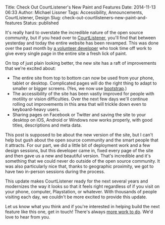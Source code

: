 Title: Check Out CourtListener's New Paint and Features
Date: 2014-11-13 06:33
Author: Michael Lissner
Tags: Accessibility, Announcements, CourtListener, Design
Slug: check-out-courtlisteners-new-paint-and-features
Status: published

It's really hard to overstate the incredible nature of the open source
community, but if you head over to
[CourtListener](https://www.courtlistener.com), you'll find that between
yesterday and today the entire website has been revamped. This was done
over the past month by [a volunteer
developer](https://twitter.com/JasonAller) who took time off work to
give every single page in the entire site a fresh lick of paint.

On top of just plain looking better, the new site has a raft of
improvements that we're excited about:

-   The entire site from top to bottom can now be used from your phone,
    tablet or desktop. Complicated pages will do the right thing to
    adapt to smaller or bigger screens. (Yes, we now use
    [bootstrap](http://getbootstrap.com/).)
-   The accessibility of the site has been vastly improved for people
    with motility or vision difficulties. Over the next few days we'll
    continue rolling out improvements in this area that will trickle
    down even to keyboard-heavy users.
-   Sharing pages on Facebook or Twitter and saving the site to your
    desktop on iOS, Android or Windows now works properly, with good
    titles, descriptions and meta data.

This post is supposed to be about the new version of the site, but I
can't help but gush about the open source community and the smart people
that it attracts. For our part, we did a little bit of deployment work
and a few design sessions, but this developer came in, fixed every page
of the site and then gave us a new and beautiful version. That's
incredible and it's something that we could never do outside of the open
source community. It was also particularly nice that, thanks to
geographic proximity, we got to have two in-person sessions during the
process.

This update makes CourtListener ready for the next several years and
modernizes the way it looks so that it feels right regardless of if you
visit on your phone, computer, Playstation, or whatever. With thousands
of people visiting each day, we couldn't be more excited to provide this
update.

Let us know what you think and if you're interested in helping build the
next feature like this one, get in touch! There's always [more work to
do](https://trello.com/b/l0qS4yhd/assistance-needed). We'd love to hear
from you.


